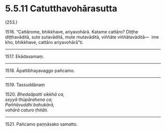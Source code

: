 # 5.5.11 Catutthavohārasutta

(253.)

1516\. “Cattārome, bhikkhave, ariyavohārā. Katame cattāro? Diṭṭhe diṭṭhavāditā, sute sutavāditā, mute mutavāditā, viññāte viññātavāditā—  ime kho, bhikkhave, cattāro ariyavohārā”ti.

---

1517\. Ekādasamaṃ.

---

1518\. Āpattibhayavaggo pañcamo.

---

1519\. Tassuddānaṃ

1520\. _Bhedaāpatti sikkhā ca,_  
_seyyā thūpārahena ca;_  
_Paññāvuddhi bahukārā,_  
_vohārā caturo ṭhitāti._  

---

1521\. Pañcamo paṇṇāsako samatto.
